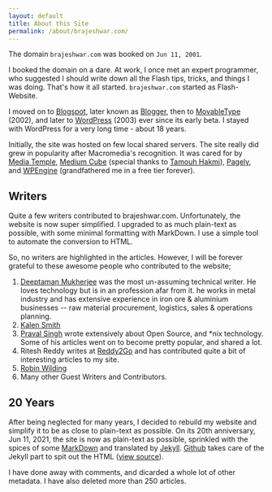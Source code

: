```yaml
---
layout: default
title: About this Site
permalink: /about/brajeshwar.com/
---
```


The domain `brajeshwar.com` was booked on `Jun 11, 2001`.

I booked the domain on a dare. At work, I once met an expert programmer, who suggested I should write down all the Flash tips, tricks, and things I was doing. That's how it all started. `brajeshwar.com` started as Flash-Website.

I moved on to [Blogspot](https://en.wikipedia.org/wiki/Blogger_(service)), later known as [Blogger](https://www.blogger.com/), then to [MovableType](https://movabletype.org) (2002), and later to [WordPress](https://wordpress.org) (2003) ever since its early beta. I stayed with WordPress for a very long time - about 18 years.

Initially, the site was hosted on few local shared servers. The site really did grew in popularity after Macromedia's recognition. It was cared for by [Media Temple](https://mediatemple.net), [Medium Cube](https://mediumcube.com) (special thanks to [Tamouh Hakmi](https://www.linkedin.com/in/tamouh/)), [Pagely](https://pagely.com), and [WPEngine](https://wpengine.com) (grandfathered me in a free tier forever).

## Writers

Quite a few writers contributed to brajeshwar.com. Unfortunately, the website is now super simplified. I upgraded to as much plain-text as possible, with some minimal formatting with MarkDown. I use a simple tool to automate the conversion to HTML.

So, no writers are highlighted in the articles. However, I will be forever grateful to these awesome people who contributed to the website;

1. [Deeptaman Mukherjee](https://about.me/Deeptaman.Mukherjee) was the most un-assuming technical writer. He loves technology but is in an profession afar from it. he works in metal industry and has extensive experience in iron ore & aluminium businesses -- raw material procurement, logistics, sales & operations planning.
2. [Kalen Smith](https://www.linkedin.com/in/kalen-smith-044b9413/)
3. [Praval Singh](https://praval.com) wrote extensively about Open Source, and *nix technology. Some of his articles went on to become pretty popular, and shared a lot.
4. Ritesh Reddy writes at [Reddy2Go](https://www.reddy2go.com) and has contributed quite a bit of interesting articles to my site.
5. [Robin Wilding](https://www.linkedin.com/in/robin-wilding-91456428/)
6. Many other Guest Writers and Contributors.

## 20 Years

After being neglected for many years, I decided to rebuild my website and simplify it to be as close to plain-text as possible. On its 20th anniversary, Jun 11, 2021, the site is now as plain-text as possible, sprinkled with the spices of some [MarkDown](https://en.wikipedia.org/wiki/Markdown) and translated by [Jekyll](https://jekyllrb.com). [Github](https://github.com) takes care of the Jekyll part to spit out the HTML ([view source](https://github.com/brajeshwar/brajeshwar.github.io)).

I have done away with comments, and dicarded a whole lot of other metadata. I have also deleted more than 250 articles.